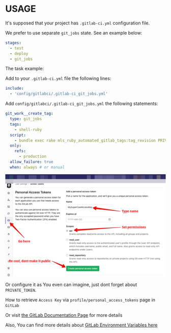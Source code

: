 # USAGE

It's supposed that your project has `.gitlab-ci.yml` configuration file.

We prefer to use separate `git_jobs` state. See an example below:

```yml
stages:
  - test
  - deploy
  - git_jobs
```

The task example:

Add to your `.gitlab-ci.yml` file the following lines:

```yml
include:
  - 'config/gitlabci/.gitlab-ci_git_jobs.yml'
```

Add `config/gitlabci/.gitlab-ci_git_jobs.yml` the following statements:


```yml
git_work__create_tag:
  type: git_jobs
  tags:
    - shell-ruby
  script:
    - bundle exec rake mls_ruby_automated_gitlab_tags:tag_revision PRIVATE_TOKEN=$GITLAB__PRIVATE_TOKEN
  only:
    refs:
      - production
  allow_failure: true
  when: always # or manual
```

![PersonalAccessKey][personal_access_tokens]

Or configure it as You even can imagine, just dont forget about `PRIVATE_TOKEN`.

How to retrieve `Access Key` via `profile/personal_access_tokens` page in `GitLab`

Or visit [the GitLab Documentation Page][gitlab_access_tokens_help] for more details

Also, You can find more details about [GitLab Environment Variables here][gitlab_env_variables_help]

[personal_access_tokens]: ./personal_access_key_page.png "PersonalAccessKey"

[gitlab_access_tokens_help]: https://docs.gitlab.com/ee/user/profile/personal_access_tokens.html "GitLab Access Tokens Documentation Page"

[gitlab_env_variables_help]: https://git.mlsdev.com/help/ci/variables/README#variables "GitLab Environment Variables here"
